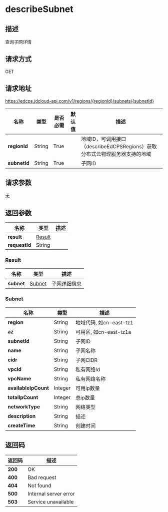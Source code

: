 # describeSubnet


## 描述
查询子网详情

## 请求方式
GET

## 请求地址
https://edcps.jdcloud-api.com/v1/regions/{regionId}/subnets/{subnetId}

|名称|类型|是否必需|默认值|描述|
|---|---|---|---|---|
|**regionId**|String|True| |地域ID，可调用接口（describeEdCPSRegions）获取分布式云物理服务器支持的地域|
|**subnetId**|String|True| |子网ID|

## 请求参数
无


## 返回参数
|名称|类型|描述|
|---|---|---|
|**result**|[Result](describesubnet#result)| |
|**requestId**|String| |

### <div id="result">Result</div>
|名称|类型|描述|
|---|---|---|
|**subnet**|[Subnet](describesubnet#subnet)|子网详细信息|
### <div id="subnet">Subnet</div>
|名称|类型|描述|
|---|---|---|
|**region**|String|地域代码, 如cn-east-tz1|
|**az**|String|可用区, 如cn-east-tz1a|
|**subnetId**|String|子网ID|
|**name**|String|子网名称|
|**cidr**|String|子网CIDR|
|**vpcId**|String|私有网络Id|
|**vpcName**|String|私有网络名称|
|**availableIpCount**|Integer|可用ip数量|
|**totalIpCount**|Integer|总ip数量|
|**networkType**|String|网络类型|
|**description**|String|描述|
|**createTime**|String|创建时间|

## 返回码
|返回码|描述|
|---|---|
|**200**|OK|
|**400**|Bad request|
|**404**|Not found|
|**500**|Internal server error|
|**503**|Service unavailable|
